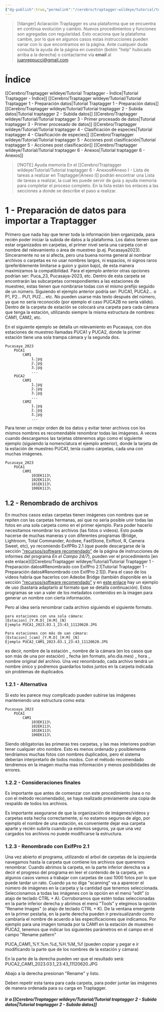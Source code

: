```yaml
---
{"dg-publish":true,"permalink":"/cerebro/traptagger-wildeye/tutorial/tutorial-traptagger-1-preparacion-datos/","noteIcon":""}
---
```



> [!danger] Aclaración
> Traptagger es una plataforma que se encuentra en continua evolución y cambio. Nuevos procedimientos y funciones son agregadas con regularidad. Esto ocaciona que la platafoma cambie, por lo que en algunos casos estas instrucciones pueden variar con lo que encontramos en la página. Ante cualqueir duda consulta la ayuda de la página en cuestión (botón "help" hubicado arriba a la derecha) o contactarme vía **email** al juanreppucci@gmail.com 

# Índice
[[Cerebro/Traptagger wildeye/Tutorial Traptagger - Índice\|Tutorial Traptagger - Índice]]
[[Cerebro/Traptagger wildeye/Tutorial/Tutorial Traptagger 1 - Preparación datos\|Tutorial Traptagger 1 - Preparación datos]]
[[Cerebro/Traptagger wildeye/Tutorial/Tutorial traptagger 2 - Subida datos\|Tutorial traptagger 2 - Subida datos]]
[[Cerebro/Traptagger wildeye/Tutorial/Tutorial traptagger 3 - Primer procesado de datos\|Tutorial traptagger 3 - Primer procesado de datos]]
[[Cerebro/Traptagger wildeye/Tutorial/Tutorial traptagger 4 - Clasificación de especies\|Tutorial traptagger 4 - Clasificación de especies]]
[[Cerebro/Traptagger wildeye/Tutorial/Tutorial traptagger 5 - Acciones post clasificación\|Tutorial traptagger 5 - Acciones post clasificación]]
[[Cerebro/Traptagger wildeye/Tutorial/Tutorial traptagger 6 - Anexos\|Tutorial traptagger 6 - Anexos]]


> [!NOTE] Ayuda memoria
> En el [[Cerebro/Traptagger wildeye/Tutorial/Tutorial traptagger 6 - Anexos#Anexo I - Lista de tareas a realizar en Traptagger\|Anexo I]] podrán encontrar una Lista de tareas a realizar, la cual les puede servir de guía y ayuda memoria para completar el proceso completo. En la lista están los enlaces a las secciones a donde se describe el paso a realizar. 

# 1 - Preparación de datos para importar a Traptagger


 Primero que nada hay que tener toda la información bien organizada, para recién poder iniciar la subida de datos a la plataforma. 
Los datos tienen que estar organizados en carpetas, el primer nivel sería una carpeta con el nombre del relevamiento o área de muestreo (p.ej. Pucasaya2023). Sinceramente no se si afecta, pero una buena norma general al nombrar archivos o carpetas es no usar nombres largos, ni espacios, ni signos raros (preferiblemente limitarse a guion y guion bajo), de esta manera maximizamos la compatibilidad. Para el ejemplo anterior otras opciones podrían ser: Puca_23, Pucasaya-2023, etc. 
Dentro de esta carpeta se encontrarán las subcarpetas correspondientes a las estaciones de muestreo, estas tienen que nombrarse todas con el mismo prefijo seguido de un número. Siguiendo el ejemplo anterior podría ser: PUCA1, PUCA2... o P1, P2... PU1, PU2... etc. No pueden usarse más texto después del número, ya que no sería reconocido (por ejemplo el caso PUCA2B no sería válido). 
Dentro de la carpeta de estación se colocará una carpeta para cada cámara que tenga la estación, utilizando siempre la misma estructura de nombres: CAM1, CAM2, etc.

En el siguiente ejemplo se detalla un relevamiento en Pucasaya, con dos estaciones de muestreo llamadas PUCA1 y PUCA2, donde la primer estación tiene una sola trampa cámara y la segunda dos.
```
Pucasaya_2023
	PUCA1
		CAM1
			1.jpg
			2.jpg
			3.jpg
			...
	PUCA2
		CAM1
			1.jpg
			2.jpg
			3.jpg
			...
		CAM2
			1.jpg
			2.jpg
			3.jpg
			...

```


Para tener un mejor orden de los datos y evitar tener archivos con los mismos nombres es recomendable renombrar todas las imágenes. A veces cuando descargamos las tarjetas obtenemos algo como el siguiente ejemplo (siguiendo la nomenclatura el ejemplo anterior), donde la tarjeta de la estación de muestreo PUCA1, tenía cuatro carpetas, cada una con muchas imágenes.   

```
Pucasaya_2023
	PUCA1
		CAM1
			103EK113\
			102EK113\
			101EK113\
			100EK113\
```

## 1.2 - Renombrado de archivos 
En muchos casos estas carpetas tienen imágenes con nombres que se repiten con las carpetas hermanas, así que no sería posible unir todas las fotos en una sola carpeta como en el primer ejemplo. Para poder hacerlo necesitamos renombrar los archivos (las fotos o videos). Esto puede hacerse de muchas maneras y con diferentes programas (Bridge, Lightroom, Total Commander, Acdsee, FastStone, Exiftool, R, Camera Sweet, etc), yo recomiendo ExifPRo 2.1 (que puede descargarse de la sección ["recursos/software recomendado"](https://sites.google.com/view/guia-reporte-campanas/recursos) de la página de instrucciones de informes del programa *En el Campo 24/7*), pueden ver el procedimiento [en este enlace]([[Cerebro/Traptagger wildeye/Tutorial/Tutorial Traptagger 1 - Preparación datos#Renombrado con ExifPro 2.1\|Tutorial Traptagger 1 - Preparación datos#Renombrado con ExifPro 2.1]]). Para el caso de los videos habría que hacerlos con Adeobe Bridge (también disponible en la sección ["recursos/software recomendado"](https://sites.google.com/view/guia-reporte-campanas/recursos) y en [este enlace](https://www.youtube.com/watch?v=nPruj8_gOqE) hay un ejemplo de uso (bastaría adaptarlo al formato que se detalla continuación). Estos programas se van a valer de los metadatos  contenidos en la imagen para generar un nombre con cierta información.

Pero al idea sería renombrar cada archivo siguiendo el siguiente formato. 
```
para estaciones con una sola cámara:
[Estacion]_[Y.M.D]_[H:M]_[N]
Ejemplo PUCA1_2023.03.1_23:43_11120620.JPG 

Para estaciones con más de uan cámara:
[Estacion]_[cam]_[Y.M.D]_[H:M]_[N]
Ejemplo PUCA2_CAM1_2023.03.1_23:43_11120620.JPG
```

es decir, nombre de la estación _ nombre de la cámara (en los casos que son más de una por estación) _ fecha (en formato, año.día.mes) _ hora _ nombre original del archivo.
Una vez renombrado, cada archivo tendrá un nombre único y podremos guardarlos todos juntos en la carpeta indicada sin problemas de duplicados. 

### 1.2.1 - Alternativa
Si esto les parece muy complicado pueden subirse las imágenes manteniendo una estructura como esta:
```
Pucasaya_2023
	PUCA1
		CAM1
			103EK113\
			102EK113\
			101EK113\
			100EK113\
```

Siendo obligatorias las primeras tres carpetas, y las mas interiores podrian tener cualquier otro nombre. Esto es menos ordenado y posiblemente tendríamos muchas fotos con nombres duplicados, pero el sistema deberían interpretarlo de todos modos. Con el método recomendado tendremos en la imagen mucha mas información y menos posibilidades de errores. 

### 1.2.2 - Consideraciones finales

Es importante que antes de comenzar con este procedimiento (sea o no con el método recomendado), se haya realizado previamente una copia de respaldo de todos los archivos.  

Es importante asegurarse de que la organización de imágenes/videos y carpetas esta hecha correctamente, si no estamos seguros de algo, por ejemplo el nombre de una estación, es conveniente dejar esa carpeta aparte y recién subirla cuando ya estemos seguros, ya que una vez cargados los archivos no puede modificarse la estructura. 


### 1.2.3 - Renombrado con ExifPro 2.1
Una vez abierto el programa, utilizando el arbol de carpetas de la izquierda navegamos hasta la carpeta que contiene los archivos que queremos renombrar. Cuando abrimos la carpeta, en la parte inferior derecha va a decir el progreso del programa en leer el contenido de la carpeta, en algunos casos vamos a trabajar con carpetas de casi 1000 fotos por lo que puede tardar un rato. Cuando ya no diga "scanning" va a aparecer el número de imágenes en la carpeta y la cantidad que tenemos seleccionada. Seleccionamos a todas las imágenes con la opción en el menú "edit" (o atajo de teclado CTRL + A). Corroboramos que estén todas seleccionadas en la parte inferior derecha y abrimos el menú "Tools" y elegimos la opción "Rename Images" (o atajo de teclado CTRL + K). De la ventana emergente en la primer pestaña, en la parte derecha pueden ir previsualizando como cambiaría el nombre de acuerdo a las especificaciones que indicamos. Por ejemplo para una imagen tomada por la CAM1 en la estación de muestreo PUCA2, tenemos que indicar los siguientes parámetros en el campo en el campo "Rename pattern"  

PUCA_CAM1_%Y.%m.%d_%H.%M_%f (pueden copiar y pegar e ir modificando la parte que de los nombres de la estación y cámara)

En la parte de la derecha pueden ver que el resultado será:
PUCA2_CAM1_2023.03.1_23:43_11120620.JPG

Abajo a la derecha presionan "Rename" y listo.

Deben repetir esta tarea para cada carpeta, para poder juntar las imágenes de manera ordenada para su carga en Traptagger. 


##### Ir a [[Cerebro/Traptagger wildeye/Tutorial/Tutorial traptagger 2 - Subida datos\|Tutorial traptagger 2 - Subida datos]]

